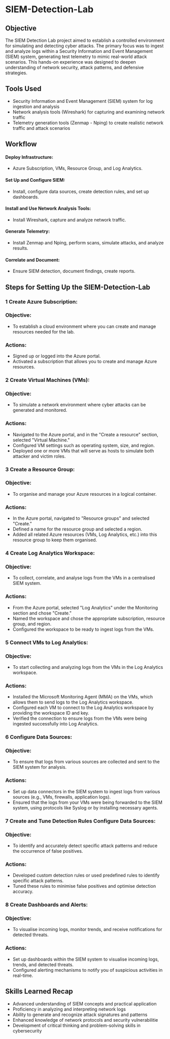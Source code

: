 # SIEM-Detection-Lab

## Objective

The SIEM Detection Lab project aimed to establish a controlled environment for simulating and detecting cyber attacks. The primary focus was to ingest and analyze logs within a Security Information and Event Management (SIEM) system, generating test telemetry to mimic real-world attack scenarios. This hands-on experience was designed to deepen understanding of network security, attack patterns, and defensive strategies.

## Tools Used

<ul>
  <li>Security Information and Event Management (SIEM) system for log ingestion and analysis</li>
  <li>Network analysis tools (Wireshark) for capturing and examining network traffic</li>
  <li>Telemetry generation tools (Zenmap - Nping) to create realistic network traffic and attack scenarios</li>
</ul>

## Workflow

#### Deploy Infrastructure:
<ul>
<li>Azure Subscription, VMs, Resource Group, and Log Analytics.</li>
</ul>

#### Set Up and Configure SIEM:

<ul>
<li>Install, configure data sources, create detection rules, and set up dashboards.</li>
</ul>

#### Install and Use Network Analysis Tools:
<ul>
<li>Install Wireshark, capture and analyze network traffic.</li>
</ul>

#### Generate Telemetry:

<ul>
<li>Install Zenmap and Nping, perform scans, simulate attacks, and analyze results.</li>
</ul>

#### Correlate and Document:

<ul>
<li>Ensure SIEM detection, document findings, create reports.</li>
</ul>



## Steps for Setting Up the SIEM-Detection-Lab

### 1 Create Azure Subscription:
### Objective: 
<ul>
 <li>To establish a cloud environment where you can create and manage resources needed for the lab. </li>
</ul>

### Actions:
<ul> 
<li>Signed up or logged into the Azure portal. </li>
<li>Activated a subscription that allows you to create and manage Azure resources.</li>
</ul>

### 2 Create Virtual Machines (VMs):
### Objective:
<ul> 
<li> To simulate a network environment where cyber attacks can be generated and monitored.</li>
</ul>
  
### Actions:
<ul>
<li>Navigated to the Azure portal, and in the "Create a resource" section, selected "Virtual Machine."</li>
<li>Configured VM settings such as operating system, size, and region.</li>
<li>Deployed one or more VMs that will serve as hosts to simulate both attacker and victim roles.</li>
 </ul>

### 3 Create a Resource Group:
### Objective:
 <ul>
<li>To organise and manage your Azure resources in a logical container.</li>
</ul>

### Actions:
<ul>
<li>In the Azure portal, navigated to "Resource groups" and selected "Create." </li>
<li>Defined a name for the resource group and selected a region. </li>
<li>Added all related Azure resources (VMs, Log Analytics, etc.) into this resource group to keep them organised. </li>
</ul>

### 4 Create Log Analytics Workspace:

### Objective: 

<ul> 
<li>To collect, correlate, and analyse logs from the VMs in a centralised SIEM system.</li>
</ul>

### Actions:
<ul>
<li>From the Azure portal, selected "Log Analytics" under the Monitoring section and chose "Create."</li>
<li>Named the workspace and chose the appropriate subscription, resource group, and region.</li>
<li>Configured the workspace to be ready to ingest logs from the VMs.</li>
</ul>

### 5 Connect VMs to Log Analytics:

### Objective:
<ul> 
<li>To start collecting and analyzing logs from the VMs in the Log Analytics workspace.</li>
</ul>

### Actions:
<ul> 
<li> Installed the Microsoft Monitoring Agent (MMA) on the VMs, which allows them to send logs to the Log Analytics workspace.</li>
<li> Configured each VM to connect to the Log Analytics workspace by providing the workspace ID and key.</li>
<li> Verified the connection to ensure logs from the VMs were being ingested successfully into Log Analytics. </li>
</ul> 

### 6 Configure Data Sources:

### Objective:
<ul> 
<li>To ensure that logs from various sources are collected and sent to the SIEM system for analysis.</li>
</ul>

### Actions:
<ul> 
<li> Set up data connectors in the SIEM system to ingest logs from various sources (e.g., VMs, firewalls, application logs).</li>
<li> Ensured that the logs from your VMs were being forwarded to the SIEM system, using protocols like Syslog or by installing necessary agents.</li>
</ul> 

### 7 Create and Tune Detection Rules Configure Data Sources:

### Objective:
<ul> 
<li> To identify and accurately detect specific attack patterns and reduce the occurrence of false positives. </li>
</ul>

### Actions:
<ul> 
<li> Developed custom detection rules or used predefined rules to identify specific attack patterns.</li>
<li> Tuned these rules to minimise false positives and optimise detection accuracy.</li>
</ul> 

### 8 Create Dashboards and Alerts:

### Objective:
<ul> 
<li> To visualise incoming logs, monitor trends, and receive notifications for detected threats. </li>
</ul>

### Actions:
<ul> 
<li> Set up dashboards within the SIEM system to visualise incoming logs, trends, and detected threats.</li>
<li> Configured alerting mechanisms to notify you of suspicious activities in real-time.</li>
</ul> 







## Skills Learned Recap

<ul>
  <li>Advanced understanding of SIEM concepts and practical application</li>
  <li> Proficiency in analyzing and interpreting network logs</li>
  <li>Ability to generate and recognize attack signatures and patterns</li>
<li>Enhanced knowledge of network protocols and security vulnerabilitie</li>
<li>Development of critical thinking and problem-solving skills in cybersecurity</li>
</ul>

